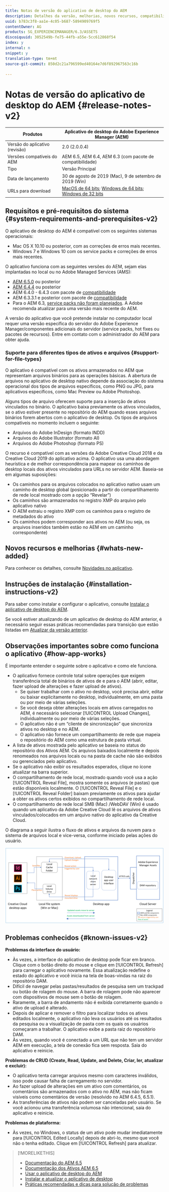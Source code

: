 ```yaml
---
title: Notas de versão do aplicativo de desktop do AEM
description: Detalhes da versão, melhorias, novos recursos, compatibilidade e links de download para o aplicativo de desktop do AEM.
uuid: b783c3f8-aa1e-4c05-b687-5894909769f5
contentOwner: AG
products: SG_EXPERIENCEMANAGER/6.3/ASSETS
discoiquuid: 3052549b-fe75-44fb-a55e-5cc612868f54
index: y
internal: n
snippet: y
translation-type: tm+mt
source-git-commit: 850d2c21a796599ed40164e7d6f892967563c16b

---
```



# Notas de versão do aplicativo de desktop do AEM {#release-notes-v2}

| Produtos | Aplicativo de desktop do Adobe Experience Manager (AEM) |
|---------------|--------------------------------------------------------------------|
| Versão do aplicativo (revisão) | 2.0 (2.0.0.4) |
| Versões compatíveis do AEM | AEM 6.5, AEM 6.4, AEM 6.3 (com pacote de compatibilidade) |
| Tipo | Versão Principal |
| Data de lançamento | 30 de agosto de 2019 (Mac), 9 de setembro de 2019 (Win) |
| URLs para download | [MacOS de 64 bits](https://download.macromedia.com/aem-assets-companion-app/aem-desktop-osx-2.0.0.4.dmg); [Windows de 64 bits](https://download.macromedia.com/aem-assets-companion-app/aem-desktop-win64-2.0.0.4.exe); [Windows de 32 bits](https://download.macromedia.com/aem-assets-companion-app/aem-desktop-win32-2.0.0.4.exe) |

## Requisitos e pré-requisitos do sistema {#system-requirements-and-prerequisites-v2}

O aplicativo de desktop do AEM é compatível com os seguintes sistemas operacionais:

* Mac OS X 10.10 ou posterior, com as correções de erros mais recentes.
* Windows 7 e Windows 10 com os service packs e correções de erros mais recentes.

O aplicativo funciona com as seguintes versões do AEM, sejam elas implantadas no local ou no Adobe Managed Services (AMS):

* [AEM 6.5.0](https://helpx.adobe.com/experience-manager/6-5/release-notes.html) ou posterior
* [AEM 6.4.4](https://helpx.adobe.com/experience-manager/6-4/release-notes/sp-release-notes.html) ou posterior
* AEM 6.4.0 - 6.4.3 com pacote de [compatibilidade](https://www.adobeaemcloud.com/content/marketplace/marketplaceProxy.html?packagePath=/content/companies/public/adobe/packages/cq640/featurepack/adobe-asset-link-support)
* AEM 6.3.3.1 e posterior com pacote de [compatibilidade](https://www.adobeaemcloud.com/content/marketplace/marketplaceProxy.html?packagePath=/content/companies/public/adobe/packages/cq640/featurepack/adobe-asset-link-support)
* Para o AEM 6.3, [service packs não foram planejados](https://helpx.adobe.com/experience-manager/maintenance-releases-roadmap.html). A Adobe recomenda atualizar para uma versão mais recente do AEM.

A versão do aplicativo que você pretende instalar no computador local requer uma versão específica do servidor do Adobe Experience Manager/componentes adicionais do servidor (service packs, hot fixes ou pacotes de recursos). Entre em contato com o administrador do AEM para obter ajuda.

### Suporte para diferentes tipos de ativos e arquivos {#support-for-file-types}

O aplicativo é compatível com os ativos armazenados no AEM que representam arquivos binários para as operações básicas. A abertura de arquivos no aplicativo de desktop nativo depende da associação do sistema operacional dos tipos de arquivos específicos, como PNG ou JPG, para aplicativos específicos, como Mac Preview ou Adobe Photoshop.

Alguns tipos de arquivo oferecem suporte para a inserção de ativos vinculados no binário. O aplicativo baixa previamente os ativos vinculados, se o ativo estiver presente no repositório do AEM quando esses arquivos binários forem abertos com o aplicativo de desktop. Os tipos de arquivos compatíveis no momento incluem o seguinte:

* Arquivos do Adobe InDesign (formato INDD)
* Arquivos do Adobe Illustrator (formato AI)
* Arquivos do Adobe Photoshop (formato PS)

O recurso é compatível com as versões da Adobe Creative Cloud 2018 e da Creative Cloud 2019 do aplicativo acima. O aplicativo usa uma abordagem heurística e de melhor correspondência para mapear os caminhos de desktop locais dos ativos vinculados para URLs no servidor AEM. Baseia-se em algumas suposições:

* Os caminhos para os arquivos colocados no aplicativo nativo usam um caminho de desktop global (posicionado a partir do compartilhamento de rede local mostrado com a opção “Revelar”)
* Os caminhos são armazenados no registro XMP do arquivo pelo aplicativo nativo
* O AEM extraiu o registro XMP com os caminhos para o registro de metadados do ativo
* Os caminhos podem corresponder aos ativos no AEM (ou seja, os arquivos inseridos também estão no AEM em um caminho correspondente)

## Novos recursos e melhorias {#whats-new-added}

Para conhecer os detalhes, consulte [Novidades no aplicativo](introduction.md#whats-new-v2).

## Instruções de instalação {#installation-instructions-v2}

Para saber como instalar e configurar o aplicativo, consulte [Instalar o aplicativo de desktop do AEM](install-upgrade.md).

Se você estiver atualizando de um aplicativo de desktop do AEM anterior, é necessário seguir essas práticas recomendadas para transição que estão listadas em [Atualizar da versão anterior](install-upgrade.md#upgrade-from-previous-version).

## Observações importantes sobre como funciona o aplicativo {#how-app-works}

É importante entender o seguinte sobre o aplicativo e como ele funciona.

* O aplicativo fornece controle total sobre operações que exigem transferência total de binários de ativos de e para o AEM (abrir, editar, fazer upload de alterações e fazer upload de ativos).
   * Se quiser trabalhar com o ativo no desktop, você precisa abrir, editar ou baixar explicitamente no desktop, individualmente, em uma pasta ou por meio de várias seleções.
   * Se você deseja obter alterações locais em ativos carregados no AEM, é necessário selecionar [!UICONTROL Upload Changes], individualmente ou por meio de várias seleções.
   * O aplicativo não é um “cliente de sincronização” que sincroniza ativos no desktop e no AEM.
   * O aplicativo não fornece um compartilhamento de rede que mapeia o repositório do AEM como uma estrutura de pasta virtual.
* A lista de ativos mostrada pelo aplicativo se baseia no status do repositório dos Ativos AEM. Os arquivos baixados localmente e depois renomeados nos arquivos locais ou na pasta de cache não são exibidos ou gerenciados pelo aplicativo.
* Se o aplicativo não exibir os resultados esperados, clique no ícone atualizar na barra superior.
* O compartilhamento de rede local, mostrado quando você usa a ação [!UICONTROL Reveal File], mostra somente os arquivos (e pastas) que estão disponíveis localmente. O [!UICONTROL Reveal File] e o [!UICONTROL Reveal Folder] baixam previamente os ativos para ajudar a obter os ativos certos exibidos no compartilhamento de rede local.
* O compartilhamento de rede local SMB (Mac) /WebDAV (Win) é usado quando um aplicativo da Adobe Creative Cloud lê os arquivos de ativos vinculados/colocados em um arquivo nativo do aplicativo da Creative Cloud.

O diagrama a seguir ilustra o fluxo de ativos e arquivos da nuvem para o sistema de arquivos local e vice-versa, conforme iniciado pelas ações do usuário.

![Fluxo de ativos do servidor AEM para aplicativos de desktop nativos por meio de aplicativos de desktop](assets/do-not-localize/da20_flow_diagram.png)

## Problemas conhecidos {#known-issues-v2}

**Problemas da interface do usuário:**
* Às vezes, a interface do aplicativo de desktop pode ficar em branco. Clique com o botão direito do mouse e clique em [!UICONTROL Refresh] para carregar o aplicativo novamente. Essa atualização redefine o estado do aplicativo e você inicia na tela de boas-vindas na raiz do repositório DAM. <!-- CQ-4270267 -->
* Difícil de navegar pelas pastas/resultados de pesquisa sem um trackpad ou botão de rolagem do mouse. A barra de rolagem pode não aparecer com dispositivos de mouse sem o botão de rolagem. <!-- CQ-4269947 -->
* Raramente, a barra de andamento não é exibida corretamente quando o ativo de upload é alterado.
* Depois de aplicar e remover o filtro para localizar todos os ativos editados localmente, o aplicativo não leva os usuários até os resultados da pesquisa ou a visualização de pasta com os quais os usuários começaram a trabalhar. O aplicativo exibe a pasta raiz do repositório DAM.
* Às vezes, quando você é conectado a um URL que não tem um servidor AEM em execução, a tela de conexão fica sem resposta. Saia do aplicativo e reinicie.

**Problemas de CRUD (Create, Read, Update, and Delete, Criar, ler, atualizar e excluir):**
* O aplicativo tenta carregar arquivos mesmo com caracteres inválidos, isso pode causar falha de carregamento no servidor. <!-- CQ-4273652 -->
* Ao fazer upload de alterações em um ativo com comentários, os comentários são armazenados com o ativo no AEM, mas não ficam visíveis como comentários de versão (resolvido no AEM 6.4.5, 6.5.1). <!-- CQ-4268990 -->
* As transferências de ativos não podem ser canceladas pelo usuário. Se você acionou uma transferência volumosa não intencional, saia do aplicativo e reinicie. <!-- CQ-4278940 -->

**Problemas de plataforma:**
* Às vezes, no Windows, o status de um ativo pode mudar imediatamente para [!UICONTROL Edited Locally] depois de abri-lo, mesmo que você não o tenha editado. Clique em [!UICONTROL Refresh] para atualizar.

>[!MORELIKETHIS]
>
>* [Documentação do AEM 6.5](https://helpx.adobe.com/support/experience-manager/6-5.html)
>* [Documentação dos Ativos AEM 6.5](https://docs.adobe.com/content/help/en/experience-manager-64/assets/home.html)
>* [Usar o aplicativo de desktop do AEM](using.md)
>* [Instalar e atualizar o aplicativo de desktop](install-upgrade.md)
>* [Práticas recomendadas e dicas para solução de problemas](troubleshoot.md)


